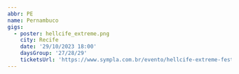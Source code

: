 ```yaml
---
abbr: PE
name: Pernambuco
gigs:
  - poster: hellcife_extreme.png
    city: Recife
    date: '29/10/2023 18:00'
    daysGroup: '27/28/29'
    ticketsUrl: 'https://www.sympla.com.br/evento/hellcife-extreme-festival-28-e-29-outubro-2023-recife-pe/2013632'
---
```


